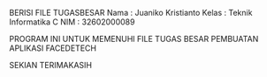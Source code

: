 BERISI FILE TUGASBESAR
 Nama  : Juaniko Kristianto
 Kelas : Teknik Informatika C
 NIM   : 32602000089
 
 PROGRAM INI UNTUK MEMENUHI FILE TUGAS BESAR PEMBUATAN APLIKASI FACEDETECH
 
 SEKIAN TERIMAKASIH
